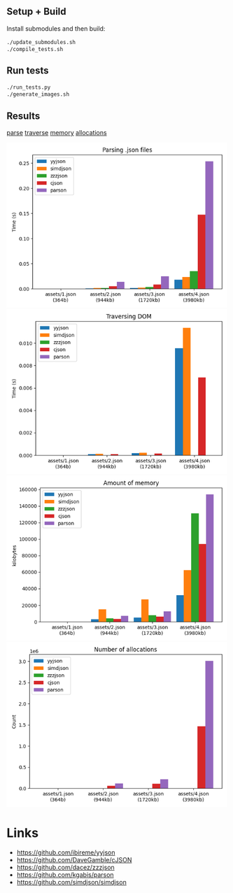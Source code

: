 #

## Setup + Build

Install submodules and then build:

    ./update_submodules.sh
    ./compile_tests.sh

## Run tests

    ./run_tests.py
    ./generate_images.sh

## Results

[parse](./reports/parse.json)
[traverse](./reports/traverse.json)
[memory](./reports/memory.json)
[allocations](./reports/allocations.json)


<img src="generated/parse.png" alt="time parsing json files">
<img src="generated/traverse.png" alt="time traversing json files">

<img src="generated/memory.png" alt="amount of memory used">
<img src="generated/allocations.png" alt="number of allocations">


# Links

* https://github.com/ibireme/yyjson
* https://github.com/DaveGamble/cJSON
* https://github.com/dacez/zzzjson
* https://github.com/kgabis/parson
* https://github.com/simdjson/simdjson
